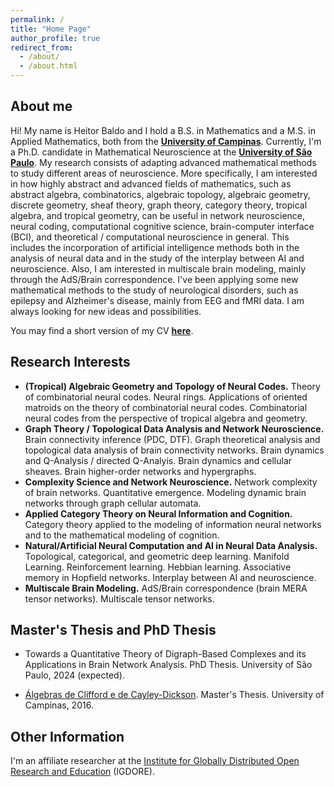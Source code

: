 ```yaml
---
permalink: /
title: "Home Page"
author_profile: true
redirect_from: 
  - /about/
  - /about.html
---
```



## About me

Hi! My name is Heitor Baldo and I hold a B.S. in Mathematics and a M.S. in Applied Mathematics, both from the <strong>[University of Campinas](https://www.unicamp.br/en)</strong>. Currently, I'm a Ph.D. candidate in Mathematical Neuroscience at the <strong>[University of São Paulo](https://www5.usp.br/)</strong>. 
My research consists of adapting advanced mathematical methods to study different areas of neuroscience. More specifically, I am interested in how highly abstract and advanced fields of mathematics, such as abstract algebra, combinatorics, algebraic topology, algebraic geometry, discrete geometry, sheaf theory, graph theory, category theory, tropical algebra, and tropical geometry, can be useful in network neuroscience, neural coding, computational cognitive science, brain-computer interface (BCI), and theoretical / computational neuroscience in general. This includes the incorporation of artificial intelligence methods both in the analysis of neural data and in the study of the interplay between AI and neuroscience. Also, I am interested in multiscale brain modeling, mainly through the AdS/Brain correspondence. I've been applying some new mathematical methods to the study of neurological disorders, such as epilepsy and Alzheimer's disease, mainly from EEG and fMRI data. I am always looking for new ideas and possibilities.



<div class="notice--info"> <!-- class="notice--warning" -->
You may find a short version of my CV <a href=""><strong>here</strong></a>.
</div>

## Research Interests

* **(Tropical) Algebraic Geometry and Topology of Neural Codes.** Theory of combinatorial neural codes. Neural rings. Applications of oriented matroids on the theory of combinatorial neural codes. Combinatorial neural codes from the perspective of tropical algebra and geometry.
* **Graph Theory / Topological Data Analysis and Network Neuroscience.** Brain connectivity inference (PDC, DTF). Graph theoretical analysis and topological data analysis of brain connectivity networks. Brain dynamics and Q-Analysis / directed Q-Analyis. Brain dynamics and cellular sheaves. Brain higher-order networks and hypergraphs.
* **Complexity Science and Network Neuroscience.** Network complexity of brain networks. Quantitative emergence. Modeling dynamic brain networks through graph cellular automata.
* **Applied Category Theory on Neural Information and Cognition.** Category theory applied to the modeling of information neural networks and to the mathematical modeling of cognition.
* **Natural/Artificial Neural Computation and AI in Neural Data Analysis.** Topological, categorical, and geometric deep learning. Manifold Learning. Reinforcement learning. Hebbian learning. Associative memory in Hopfield networks. Interplay between AI and neuroscience. 
* **Multiscale Brain Modeling.** AdS/Brain correspondence (brain MERA tensor networks). Multiscale tensor networks.


## Master's Thesis and PhD Thesis


* Towards a Quantitative Theory of Digraph-Based Complexes and its Applications in Brain Network Analysis. PhD Thesis. University of São Paulo, 2024 (expected).

* [Álgebras de Clifford e de Cayley-Dickson](/files/BaldoHeitor_MP.pdf). Master's Thesis. University of Campinas, 2016.




## Other Information

I'm an affiliate researcher at the [Institute for Globally Distributed Open Research and Education](https://igdore.org/) (IGDORE).
